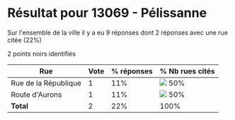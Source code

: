# Résultat pour 13069 - Pélissanne

Sur l'ensemble de la ville il y a eu 9 réponses dont 2 réponses avec une rue citée (22%)

2 points noirs identifiés

| Rue | Vote | % réponses | % Nb rues cités|
|-----|------|------------|----------------|
| Rue de la République | 1 | 11% | <img src="../../img/bar_50.gif" />&nbsp;50%|
| Route d'Aurons | 1 | 11% | <img src="../../img/bar_50.gif" />&nbsp;50%|
| **Total** | 2 | 22% | 100%|
